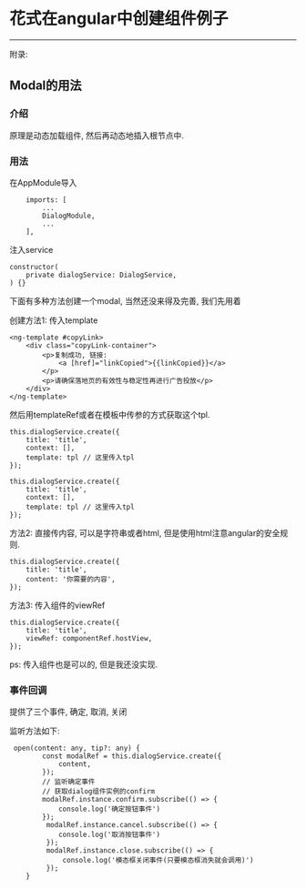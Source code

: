 # 花式在angular中创建组件例子

-----------------------------------------------------------------------

附录:

## Modal的用法

### 介绍

原理是动态加载组件, 然后再动态地插入根节点中.

### 用法

在AppModule导入
```
    imports: [
        ... 
        DialogModule,
        ...
    ],
 ```
 
注入service
```
constructor(
    private dialogService: DialogService,
) {}
```

下面有多种方法创建一个modal, 当然还没来得及完善, 我们先用着

创建方法1: 传入template
```
<ng-template #copyLink>
    <div class="copyLink-container">
        <p>复制成功, 链接:
            <a [href]="linkCopied">{{linkCopied}}</a>
        </p>
        <p>请确保落地页的有效性与稳定性再进行广告投放</p>
    </div>
</ng-template>
```

然后用templateRef或者在模板中传参的方式获取这个tpl.


````
this.dialogService.create({
    title: 'title',
    context: [],
    template: tpl // 这里传入tpl
});
````

````
this.dialogService.create({
    title: 'title',
    context: [],
    template: tpl // 这里传入tpl
});
````

方法2: 直接传内容, 可以是字符串或者html, 但是使用html注意angular的安全规则.

````
this.dialogService.create({
    title: 'title',
    content: '你需要的内容',
});
````

方法3: 传入组件的viewRef

```
this.dialogService.create({
    title: 'title',
    viewRef: componentRef.hostView,
});

```

ps: 传入组件也是可以的, 但是我还没实现.

### 事件回调

提供了三个事件, 确定, 取消, 关闭

监听方法如下:

```
 open(content: any, tip?: any) {
        const modalRef = this.dialogService.create({
            content,
        });
        // 监听确定事件
        // 获取dialog组件实例的confirm
        modalRef.instance.confirm.subscribe(() => {
            console.log('确定按钮事件')
        });
         modalRef.instance.cancel.subscribe(() => {
            console.log('取消按钮事件')
         });
         modalRef.instance.close.subscribe(() => {
             console.log('模态框关闭事件(只要模态框消失就会调用)')
         });
    }
 ```

